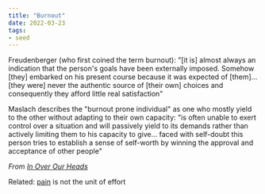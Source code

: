```yaml
---
title: "Burnout"
date: 2022-03-23
tags:
- seed
---
```


Freudenberger (who first coined the term burnout): "[it is] almost always an indication that the person's goals have been externally imposed. Somehow [they] embarked on his present course because it was expected of [them]... [they were] never the authentic source of [their own] choices and consequently they afford little real satisfaction"

Maslach describes the "burnout prone individual" as one who mostly yield to the other without adapting to their own capacity: "is often unable to exert control over a situation and will passively yield to its demands rather than actively limiting them to his capacity to give... faced with self-doubt this person tries to establish a sense of self-worth by winning the approval and acceptance of other people"

*From [In Over Our Heads](thoughts/In%20Over%20Our%20Heads.md)*

Related: [pain](thoughts/pain.md) is not the unit of effort

